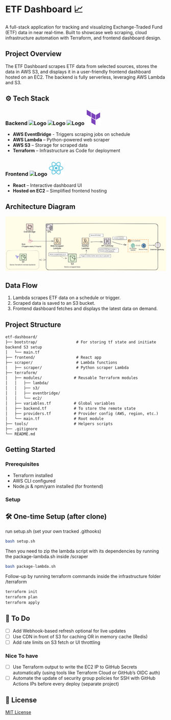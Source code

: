 # ETF Dashboard 📈

A full-stack application for tracking and visualizing Exchange-Traded Fund (ETF) data in near real-time. Built to showcase web scraping, cloud infrastructure automation with Terraform, and frontend dashboard design.

## Project Overview

The ETF Dashboard scrapes ETF data from selected sources, stores the data in AWS S3, and displays it in a user-friendly frontend dashboard hosted on an EC2. The backend is fully serverless, leveraging AWS Lambda and S3.

## ⚙️ Tech Stack

### Backend   ![Logo](https://raw.githubusercontent.com/weibeld/aws-icons-svg/5e0e14e5472f1eefed879d7ea7e1d79652858d14/q1-2022/Architecture-Service-Icons_01312022/Arch_App-Integration/Arch_16/Arch_Amazon-EventBridge_16.svg) ![Logo](https://raw.githubusercontent.com/weibeld/aws-icons-svg/5e0e14e5472f1eefed879d7ea7e1d79652858d14/q1-2022/Architecture-Service-Icons_01312022/Arch_Compute/16/Arch_AWS-Lambda_16.svg) ![Logo](https://raw.githubusercontent.com/weibeld/aws-icons-svg/5e0e14e5472f1eefed879d7ea7e1d79652858d14/q1-2022/Architecture-Service-Icons_01312022/Arch_Storage/16/Arch_Amazon-Simple-Storage-Service_16.svg) ![Logo](assets/icons/trfrm24.svg)
- **AWS EventBridge** - Triggers scraping jobs on schedule
- **AWS Lambda** – Python-powered web scraper
- **AWS S3** – Storage for scraped data
- **Terraform** – Infrastructure as Code for deployment

### Frontend   ![Logo](https://raw.githubusercontent.com/weibeld/aws-icons-svg/5e0e14e5472f1eefed879d7ea7e1d79652858d14/q1-2022/Architecture-Service-Icons_01312022/Arch_Compute/16/Arch_Amazon-EC2_16.svg) ![Logo](assets/icons/react24.svg)
- **React** – Interactive dashboard UI
- **Hosted on EC2** – Simplified frontend hosting

## Architecture Diagram

![ETF Dashboard Architecture2](assets/archx3.svg)

## Data Flow

1. Lambda scrapes ETF data on a schedule or trigger.
2. Scraped data is saved to an S3 bucket.
4. Frontend dashboard fetches and displays the latest data on demand.


## Project Structure

```
etf-dashboard/
├── bootstrap/                 # For storing tf state and initiate backend S3 setup
│   └── main.tf
├── frontend/                  # React app
├── scraper/                   # Lambda functions
│   ├── scraper/               # Python scraper Lambda
├── terraform/
│   ├── modules/              # Reusable Terraform modules
│   │   ├── lambda/
│   │   ├── s3/
│   │   ├── eventbridge/
│   │   └── ec2/
│   ├── variables.tf          # Global variables
│   ├── backend.tf            # To store the remote state
│   ├── providers.tf          # Provider config (AWS, region, etc.)
│   └── main.tf               # Root module
├── tools/                    # Helpers scripts
├── .gitignore
└── README.md

```

## Getting Started

### Prerequisites
- Terraform installed
- AWS CLI configured
- Node.js & npm/yarn installed (for frontend)

### Setup
## 🛠️ One-time Setup (after clone)
run setup.sh (set your own tracked .githooks)
```bash
bash setup.sh
```
Then you need to zip the lambda script with its dependencies by running the package-lambda.sh inside /scraper
```bash
bash package-lambda.sh
```
Follow-up by running terraform commands inside the infrastructure folder /terraform
```bash
terraform init
terraform plan
terraform apply
```


## 🧪 To Do

- [ ]  Add Webhook-based refresh optional for live updates
- [ ]  Use CDN in front of S3 for caching OR in memory cache (Redis)
- [ ]  Add rate limits on S3 fetch or UI throttling

### Nice To have
- [ ]  Use Terraform output to write the EC2 IP to GitHub Secrets automatically (using tools like Terraform Cloud or GitHub’s OIDC auth)
- [ ]  Automate the update of security group policies for SSH with GitHub Actions IPs before every deploy (separate project) 

## 📄 License

[MIT License](LICENSE)
